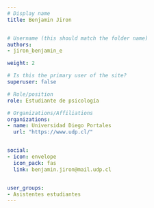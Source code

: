 ```yaml
---
# Display name
title: Benjamin Jiron


# Username (this should match the folder name)
authors:
- jiron_benjamin_e

weight: 2 

# Is this the primary user of the site?
superuser: false

# Role/position
role: Estudiante de psicología

# Organizations/Affiliations
organizations:
- name: Universidad Diego Portales
  url: "https://www.udp.cl/"


social:
- icon: envelope
  icon_pack: fas
  link: benjamin.jiron@mail.udp.cl


user_groups:
- Asistentes estudiantes 
---
```




